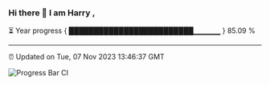### Hi there 👋 I am Harry , 

⏳ Year progress { █████████████████████████▁▁▁▁▁ } 85.09 %

---

⏰ Updated on Tue, 07 Nov 2023 13:46:37 GMT

![Progress Bar CI](https://github.com/duykhang68/duykhang68/workflows/Progress%20Bar%20CI/badge.svg)
